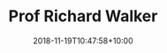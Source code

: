 ---
title: "Prof Richard Walker"
date: 2018-11-19T10:47:58+10:00
draft: false
image: "images/team/richard-walker.jpg"
jobtitle: "Chief Investigator and lead for Cueing Trial"
institution: "Northumbria Healthcare NHS Foundation Trust"
email: Richard.walker@nhct.nhs.uk
core: true
weight: 1
layout: team
---